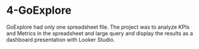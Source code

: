 # 4-GoExplore
GoExplore had only one spreadsheet file. The project was to analyze KPIs and Metrics in the spreadsheet and large query and display the results as a dashboard presentation with Looker Studio.
